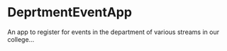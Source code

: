 # DeprtmentEventApp
An app to register for events in the department of various streams in our college...
